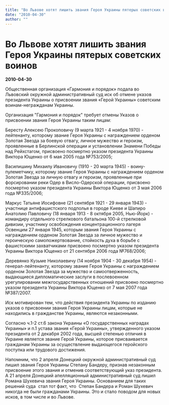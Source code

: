 ```yaml
---
title: "Во Львове хотят лишить звания Героя Украины пятерых советских воинов"
date: "2010-04-30"
author: ""
---
```


# Во Львове хотят лишить звания Героя Украины пятерых советских воинов

**2010-04-30** 

Общественная организация «Гармония и порядок» подала во Львовский окружной административный суд иск об отмене указов президента Украины о присвоении звания «Герой Украины» советским воинам-негражданам Украины.

Организация "Гармония и порядок" требует отмены Указов о присвоении звания Героя Украины таким лицам:

Бересту Алексею Прокоповичу (9 марта 1921 - 4 ноября 1970) - лейтенанту, которому звание Героя Украины с награждением орденом Золотая Звезда за боевую отвагу, личное мужество и героизм, проявленные в Берлинской операции и установлении Знамени Победы над Рейхстагом, присвоено посмертно указом президента Украины Виктора Ющенко от 6 мая 2005 года №753/2005;

Василишину Михаилу Ивановичу (1910 - 20 марта 1945) - воину-пулеметчику, которому звание Героя Украины с награждением орденом Золотая Звезда за личную отвагу и героизм, проявленные при форсировании реки Одер в Висло-Одерской операции, присвоено посмертно указом президента Украины Виктора Ющенко от 3 мая 2006 года №335/2006;

Маркус Татьяне Иосифовне (21 сентября 1921 - 29 января 1943) - участнице антифашистского подполья в городе Киеве и Шапиро Анатолию Павловичу (18 января 1913 - 8 октября 2005, Нью-Йорк) - командиру отдельного стрелкового батальона 100-й стрелковой дивизии, участнику освобождения концентрационного лагеря Освенцим 27 января 1945, которым звания Героя Украины с награждением орденом Золотая Звезда за личное мужество и героическую самопожертвование, стойкость духа в борьбе с фашистскими захватчиками присвоено посмертно указом президента Украины Виктора Ющенко от 21 сентября 2006 года №768/2006;

Деревянко Кузьме Николаевичу (14 ноября 1904 - 30 декабря 1954) - генерал-лейтенанту, которому звание Героя Украины с награждением орденом Золотая Звезда за мужество и самоотверженность, выдающиеся дипломатические заслуги в послевоенном урегулировании межгосударственных отношений присвоено посмертно указом президента Украины Виктора Ющенко от 7 мая 2007 года №387/2007.

Иск мотивирован тем, что действия президента Украины по изданию указов о присвоении звания Героя Украины лицам, которые не находились в гражданстве Украины, являются незаконными.

Согласно ч.1-2 ст.6 закона Украины «О государственных наградах Украины» и п.1 устава звания «Герой Украины», утвержденного указом президента от 2 декабря 2002 года, высшей степенью отличия в Украине является звание Герой Украины, которое присваивается гражданам Украины за осуществление выдающегося геройского поступка или трудового достижения.

Напомним, что 2 апреля Донецкий окружной административный суд лишил звания Героя Украины Степану Бандеру, признав незаконным присвоение этого звания и отменив соответствующий указ президента. А 21 апреля Донецкий апелляционный административный суд лишил Романа Шухевича звания Героя Украины. Основанием для таких решений суда  стал тот факт, что  Степан Бандера и Роман Шухевич никогда не были гражданами Украины. Это и стало поводом для новых исков, в том числе и во Львове.